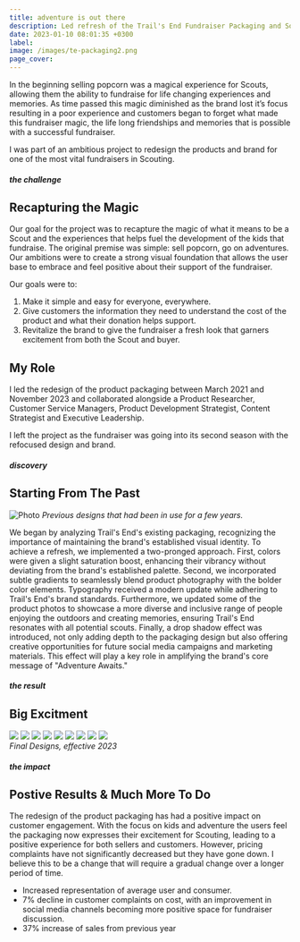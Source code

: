 ```yaml
---
title: adventure is out there
description: Led refresh of the Trail's End Fundraiser Packaging and Social campaigns.
date: 2023-01-10 08:01:35 +0300
label:
image: /images/te-packaging2.png
page_cover:
---
```


In the beginning selling popcorn was a magical experience for Scouts, allowing them the ability to fundraise for life changing experiences and memories. As time passed this magic diminished as the brand lost it’s focus resulting in a poor experience and customers began to forget what made this fundraiser magic, the life long friendships and memories that is possible with a successful fundraiser. 

I was part of an ambitious project to redesign the products and brand for one of the most vital fundraisers in Scouting. 


##### the challenge
## Recapturing the Magic
Our goal for the project was to recapture the magic of what it means to be a Scout and the experiences that helps fuel the development of the kids that fundraise. The original premise was simple: sell popcorn, go on adventures. Our ambitions were to create a strong visual foundation that allows the user base to embrace and feel positive about their support of the fundraiser. 

Our goals were to:
1. Make it simple and easy for everyone, everywhere. 
2. Give customers the information they need to understand the cost of the product and what their donation helps support.
3. Revitalize the brand to give the fundraiser a fresh look that garners excitement from both the Scout and buyer. 

## My Role
I led the redesign of the product packaging between March 2021 and November 2023 and collaborated alongside a Product Researcher, Customer Service Managers, Product Development Strategist, Content Strategist and Executive Leadership. 

I left the project as the fundraiser was going into its second season with the refocused design and brand. 

##### discovery
## Starting From The Past

![Photo](/images/oldpackage.png)
*Previous designs that had been in use for a few years.*

We began by analyzing Trail's End's existing packaging, recognizing the importance of maintaining the brand's established visual identity.  To achieve a refresh, we implemented a two-pronged approach. First, colors were given a slight saturation boost, enhancing their vibrancy without deviating from the brand's established palette. Second, we incorporated subtle gradients to seamlessly blend product photography with the bolder color elements.  Typography received a modern update while adhering to Trail's End's brand standards. Furthermore, we updated some of the product photos to showcase a more diverse and inclusive range of people enjoying the outdoors and creating memories, ensuring Trail's End resonates with all potential scouts. Finally, a drop shadow effect was introduced, not only adding depth to the packaging design but also offering creative opportunities for future social media campaigns and marketing materials. This effect will play a key role in amplifying the brand's core message of "Adventure Awaits."

##### the result
## Big Excitment

<div class="page__gallery__wrapper">
  <div class="page__gallery__images">
    <img src= /images/SeaSalt.png loading="lazy">
    <img src= /images/Microwave.png loading="lazy">
    <img src= /images/cheddar.png loading="lazy">
    <img src= /images/kettle.png loading="lazy">
    <img src= /images/Chocolate.png loading="lazy">
    <img src= /images/Salted.png loading="lazy">    <img src= /images/Smores.png loading="lazy">
    <img src= /images/Popping.png loading="lazy">
    <img src= /images/Holiday-Online-Product_Peppermint-v2.jpg loading="lazy">

  </div>
  <em>Final Designs, effective 2023</em>
</div>


##### the impact
## Postive Results & Much More To Do
The redesign of the product packaging has had a positive impact on customer engagement. With the focus on kids and adventure the users feel the packaging now expresses their excitement for Scouting, leading to a positive experience for both sellers and customers. However, pricing complaints have not significantly decreased but they have gone down. I believe this to be a change that will require a gradual change over a longer period of time. 

* Increased representation of average user and consumer. 
* 7% decline in customer complaints on cost, with an improvement in social media channels becoming more positive space for fundraiser discussion. 
* 37% increase of sales from previous year